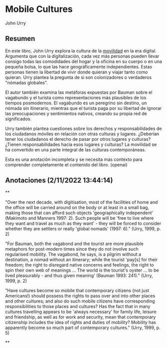 # Mobile Cultures

John Urry

## Resumen

En este libro, John Urry explora la cultura de la [movilidad](movilidad.md) en la era digital. Argumenta que con la digitalización, cada vez más personas pueden llevar consigo todas las comodidades del hogar y la oficina en su cuerpo o en una pequeña bolsa, lo que las hace geográficamente independientes. Estas personas tienen la libertad de vivir donde quieran y viajar tanto como quieran. Urry plantea la pregunta de si son colonizadores o verdaderos "nómadas globales".

El autor también examina las metáforas expuestas por Bauman sobre el vagabundo y el turista como representaciones más plausibles de los tiempos posmodernos. El vagabundo es un peregrino sin destino, un nómada sin itinerario, mientras que el turista paga por su libertad de ignorar las preocupaciones y sentimientos nativos, creando su propia red de significados.

Urry también plantea cuestiones sobre los derechos y responsabilidades de los ciudadanos móviles en relación con otras culturas y lugares. ¿Deberían tener los ciudadanos el derecho de pasar por otros lugares y culturas? ¿Tienen responsabilidades hacia esos lugares y culturas? La movilidad se ha convertido en una parte integral de las culturas contemporáneas.

Esta es una anotación incompleta y se necesita más contexto para comprender completamente el contenido del libro. (openai)

## Anotaciones **(2/11/2022 13:44:14)**

\**

"Over the next decade, with digitisation, most of the facilities of home and the office will be carried around on the body or at least in a small bag, making those that can afford such objects 'geographically independent' (Makimoto and Manners 1997: 2). Such people will be 'free to live where they want and travel as much as they want' - they will be forced to consider whether they are settlers or really 'global nomads' (1997: 6)." (Urry, 1999, p. 2)

"For Bauman, both the vagabond and the tourist are more plausible metaphors for post-modern times since they do not involve such regularised mobility. The vagabond, he says, is a pilgrim without a destination, a nomad without an itinerary; while the tourist 'pay[s] for their freedom; the right to disregard native concerns and feelings, the right to spin their own web of meanings ... The world is the tourist's oyster ... to be lived pleasurably - and thus given meaning' (Bauman 1993: 241)." (Urry, 1999, p. 2)

"Have cultures become so mobile that contemporary citizens (not just Americans!) should possess the rights to pass over and into other places and other cultures; and also do such mobile citizens have corresponding responsibilities to those places and cultures? Has the fact that in many cultures travelling appears to be 'always necessary' for family life, leisure and friendship, as well as for work and security, mean that contemporary citizenship includes the idea of rights and duties of mobility? Mobility has apparently become so much part of contemporary cultures." (Urry, 1999, p. 5)

\**
